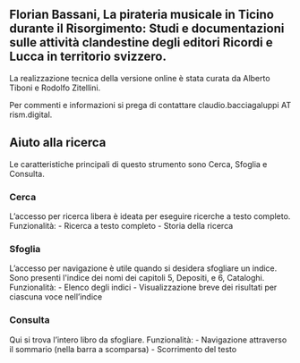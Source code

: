 <h2>Florian Bassani, La pirateria musicale in Ticino durante il Risorgimento: Studi e documentazioni sulle attività clandestine degli editori Ricordi e Lucca in territorio svizzero.</h2>

La realizzazione tecnica della versione online è stata curata da Alberto Tiboni e Rodolfo Zitellini.

Per commenti e informazioni si prega di contattare claudio.bacciagaluppi AT rism.digital.


<h2>Aiuto alla ricerca</h2>
Le caratteristiche principali di questo strumento sono Cerca, Sfoglia e Consulta.

<h3>Cerca</h3>
L’accesso per ricerca libera è ideata per eseguire ricerche a testo completo. Funzionalità:
- Ricerca a testo completo
- Storia della ricerca

<h3>Sfoglia</h3>
L’accesso per navigazione è utile quando si desidera sfogliare un indice. Sono presenti l'indice dei nomi dei capitoli 5, Depositi, e 6, Cataloghi. Funzionalità:
- Elenco degli indici
- Visualizzazione breve dei risultati per ciascuna voce nell’indice

<h3>Consulta</h3>
Qui si trova l’intero libro da sfogliare. Funzionalità:
- Navigazione attraverso il sommario (nella barra a scomparsa)
- Scorrimento del testo
